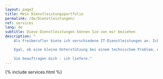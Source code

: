 ```yaml
---
layout: page2
title: Mein Dienstleistungsportfolio
permalink: /de/Dienstleistungen/
ref: services
lang: de
subtitle: Diese Dienstleistungen können Sie von mir beziehen
description: "
    Als Freiberufler biete ich verschiedene IT-Dienstleistungen an. Ich passe mich dabei ganz ihren Bedürfnissen an.

    Egal, ob eine kleine Unterstützung bei einem technischem Problem, eine ein- oder mehrtägiger Workshop oder eine Langfristige Projektmitarbeit:
    
    Sie beauftragen mich - ich liefere."
---
```


{% include services.html %}
